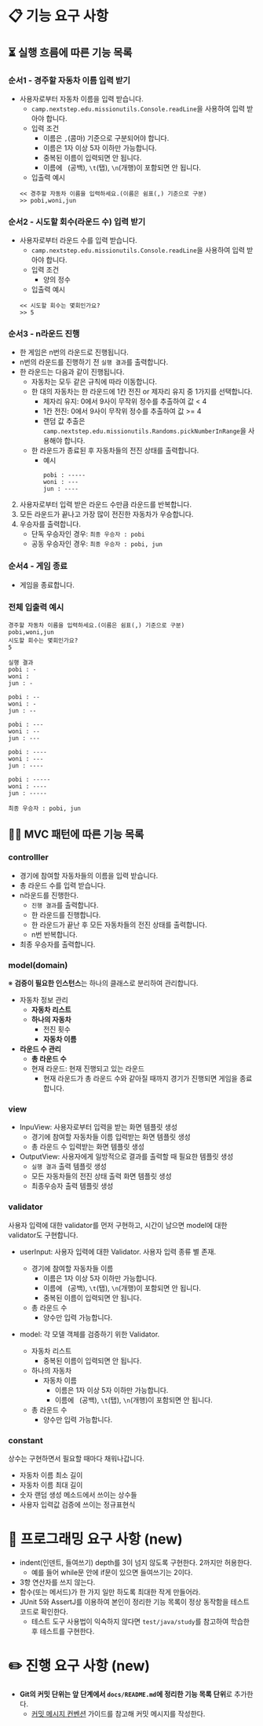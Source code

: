 # 📋 기능 요구 사항

## ⏳ 실행 흐름에 따른 기능 목록

### 순서1 - 경주할 자동차 이름 입력 받기

* 사용자로부터 자동차 이름을 입력 받습니다.
    * `camp.nextstep.edu.missionutils.Console.readLine`을 사용하여 입력 받아야 합니다.
    * 입력 조건
        * 이름은 `,`(콤마) 기준으로 구분되어야 합니다.
        * 이름은 1자 이상 5자 이하만 가능합니다.
        * 중복된 이름이 입력되면 안 됩니다.
        * 이름에 ` `(공백), `\t`(탭), `\n`(개행)이 포함되면 안 됩니다.
    * 입출력 예시
    ```
    << 경주할 자동차 이름을 입력하세요.(이름은 쉼표(,) 기준으로 구분)
    >> pobi,woni,jun
    ```

### 순서2 - 시도할 회수(라운드 수) 입력 받기

* 사용자로부터 라운드 수를 입력 받습니다.
    * `camp.nextstep.edu.missionutils.Console.readLine`을 사용하여 입력 받아야 합니다.
    * 입력 조건
        * 양의 정수
    * 입출력 예시
    ```
    << 시도할 회수는 몇회인가요?
    >> 5
    ```

### 순서3 - n라운드 진행

* 한 게임은 n번의 라운드로 진행됩니다.
* n번의 라운드를 진행하기 전 `실행 결과`를 출력합니다.
* 한 라운드는 다음과 같이 진행됩니다.
    * 자동차는 모두 같은 규칙에 따라 이동합니다.
    * 한 대의 자동차는 한 라운드에 1칸 전진 or 제자리 유지 중 1가지를 선택합니다.
        * 제자리 유지: 0에서 9사이 무작위 정수를 추출하여 값 < 4
        * 1칸 전진: 0에서 9사이 무작위 정수를 추출하여 값 >= 4
        * 랜덤 값 추출은 `camp.nextstep.edu.missionutils.Randoms.pickNumberInRange`을 사용해야 합니다.
    * 한 라운드가 종료된 후 자동차들의 전진 상태를 출력합니다.
        * 예시
          ```
          pobi : -----
          woni : ---
          jun : ----
          ```

2. 사용자로부터 입력 받은 라운드 수만큼 라운드를 반복합니다.
3. 모든 라운드가 끝나고 가장 많이 전진한 자동차가 우승합니다.
4. 우승자를 출력합니다.
    * 단독 우승자인 경우: `최종 우승자 : pobi`
    * 공동 우승자인 경우: `최종 우승자 : pobi, jun`

### 순서4 - 게임 종료

* 게임을 종료합니다.

### 전체 입출력 예시

```
경주할 자동차 이름을 입력하세요.(이름은 쉼표(,) 기준으로 구분)
pobi,woni,jun
시도할 회수는 몇회인가요?
5

실행 결과
pobi : -
woni : 
jun : -

pobi : --
woni : -
jun : --

pobi : ---
woni : --
jun : ---

pobi : ----
woni : ---
jun : ----

pobi : -----
woni : ----
jun : -----

최종 우승자 : pobi, jun
```

## 🧙🏻 MVC 패턴에 따른 기능 목록

### controlller

* 경기에 참여할 자동차들의 이름을 입력 받습니다.
* 총 라운드 수를 입력 받습니다.
* n라운드를 진행한다.
    * `진행 결과`를 출력합니다.
    * 한 라운드를 진행합니다.
    * 한 라운드가 끝난 후 모든 자동차들의 전진 상태를 출력합니다.
    * n번 반복합니다.
* 최종 우승자를 출력합니다.

### model(domain)

※ **검증이 필요한 인스턴스**는 하나의 클래스로 분리하여 관리합니다.

* 자동차 정보 관리
    * **자동차 리스트**
    * **하나의 자동차**
        * 전진 횟수
        * **자동차 이름**
* **라운드 수 관리**
    * **총 라운드 수**
    * 현재 라운드: 현재 진행되고 있는 라운드
        * 현재 라운드가 총 라운드 수와 같아질 때까지 경기가 진행되면 게임을 종료합니다.

### view

* InpuView: 사용자로부터 입력을 받는 화면 템플릿 생성
    * 경기에 참여할 자동차들 이름 입력받는 화면 템플릿 생성
    * 총 라운드 수 입력받는 화면 템플릿 생성
* OutputView: 사용자에게 일방적으로 결과를 출력할 때 필요한 템플릿 생성
    * `실행 결과` 출력 템플릿 생성
    * 모든 자동차들의 전진 상태 출력 화면 템플릿 생성
    * 최종우승자 출력 템플릿 생성

### validator

사용자 입력에 대한 validator를 먼저 구현하고,
시간이 남으면 model에 대한 validator도 구현합니다.

* userInput: 사용자 입력에 대한 Validator. 사용자 입력 종류 별 존재.
    * 경기에 참여할 자동차들 이름
        * 이름은 1자 이상 5자 이하만 가능합니다.
        * 이름에 ` `(공백), `\t`(탭), `\n`(개행)이 포함되면 안 됩니다.
        * 중복된 이름이 입력되면 안 됩니다.
    * 총 라운드 수
        * 양수만 입력 가능합니다.

* model: 각 모델 객체를 검증하기 위한 Validator.
    * 자동차 리스트
        * 중복된 이름이 입력되면 안 됩니다.
    * 하나의 자동차
        * 자동차 이름
            * 이름은 1자 이상 5자 이하만 가능합니다.
            * 이름에 ` `(공백), `\t`(탭), `\n`(개행)이 포함되면 안 됩니다.
    * 총 라운드 수
        * 양수만 입력 가능합니다.

### constant

상수는 구현하면서 필요할 때마다 채워나갑니다.

* 자동차 이름 최소 길이
* 자동차 이름 최대 길이
* 숫자 랜덤 생성 메소드에서 쓰이는 상수들
* 사용자 입력값 검증에 쓰이는 정규표현식

# 🎯 프로그래밍 요구 사항 (new)

- indent(인덴트, 들여쓰기) depth를 3이 넘지 않도록 구현한다. 2까지만 허용한다.
    - 예를 들어 while문 안에 if문이 있으면 들여쓰기는 2이다.
- 3항 연산자를 쓰지 않는다.
- 함수(또는 메서드)가 한 가지 일만 하도록 최대한 작게 만들어라.
- JUnit 5와 AssertJ를 이용하여 본인이 정리한 기능 목록이 정상 동작함을 테스트 코드로 확인한다.
    - 테스트 도구 사용법이 익숙하지 않다면 `test/java/study`를 참고하여 학습한 후 테스트를 구현한다.

# ✏️ 진행 요구 사항 (new)

- **Git의 커밋 단위는 앞 단계에서 `docs/README.md`에 정리한 기능 목록 단위**로 추가한다.
    - [커밋 메시지 컨벤션](https://gist.github.com/stephenparish/9941e89d80e2bc58a153) 가이드를 참고해 커밋 메시지를 작성한다.
